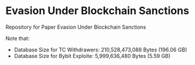 # Evasion Under Blockchain Sanctions

Repository for Paper Evasion Under Blockchain Sanctions

Note that:
- Database Size for TC Withdrawers: 210,528,473,088 Bytes (196.06 GB)
- Database Size for Bybit Exploite:   5,999,636,480 Bytes (5.59 GB)
